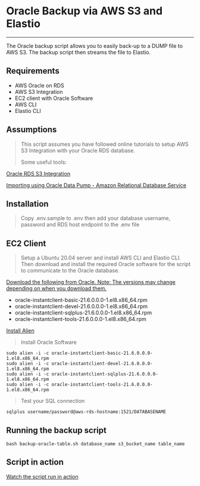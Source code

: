 # Oracle Backup via AWS S3 and Elastio

---

The Oracle backup script allows you to easily back-up to a DUMP file to AWS S3. The backup script then streams the file to Elastio.

## Requirements
- AWS Oracle on RDS
- AWS S3 Integration
- EC2 client with Oracle Software
- AWS CLI
- Elastio CLI

## Assumptions

> This script assumes you have followed online tutorials to setup AWS S3 Integration with your Oracle RDS database.
> 
> Some useful tools:

[Oracle RDS S3 Integration](https://www.youtube.com/watch?v=XoN8gPbyjJ8&t)

[Importing using Oracle Data Pump - Amazon Relational Database Service](https://docs.aws.amazon.com/AmazonRDS/latest/UserGuide/Oracle.Procedural.Importing.DataPump.html#Oracle.Procedural.Importing.DataPumpS3.Step2)

## Installation

> Copy .env.sample to .env then add your database username, password and RDS host endpoint to the .env file

## EC2 Client

> Setup a Ubuntu 20.04 server and install AWS CLI and Elastio CLI. Then download and install the required Oracle software for the script to communicate to the Oracle database.

[Download the following from Oracle. Note: The versions may change depending on when you download them.](https://www.oracle.com/database/technologies/instant-client/linux-x86-64-downloads.html)

- oracle-instantclient-basic-21.6.0.0.0-1.el8.x86_64.rpm
- oracle-instantclient-devel-21.6.0.0.0-1.el8.x86_64.rpm
- oracle-instantclient-sqlplus-21.6.0.0.0-1.el8.x86_64.rpm
- oracle-instantclient-tools-21.6.0.0.0-1.el8.x86_64.rpm

[Install Alien](https://zoomadmin.com/HowToInstall/UbuntuPackage/alien)

> Install Oracle Software

```
sudo alien -i -c oracle-instantclient-basic-21.6.0.0.0-1.el8.x86_64.rpm
sudo alien -i -c oracle-instantclient-devel-21.6.0.0.0-1.el8.x86_64.rpm
sudo alien -i -c oracle-instantclient-sqlplus-21.6.0.0.0-1.el8.x86_64.rpm
sudo alien -i -c oracle-instantclient-tools-21.6.0.0.0-1.el8.x86_64.rpm
```

> Test your SQL connection

```
sqlplus username/password@aws-rds-hostname:1521/DATABASENAME
```

## Running the backup script

```
bash backup-oracle-table.sh database_name s3_bucket_name table_name
```

## Script in action

[Watch the script run in action](https://asciinema.org/connect/9903b254-91a1-4377-be15-376d199cbda4)
